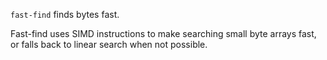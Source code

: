 `fast-find` finds bytes fast.

Fast-find uses SIMD instructions to make searching small byte arrays fast, or
falls back to linear search when not possible.
